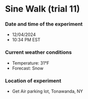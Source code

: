 # Sine Walk (trial 11)

### Date and time of the experiment
- 12/04/2024
- 10:34 PM EST

### Current weather conditions
- Temperature: 31°F
- Forecast: Snow

### Location of experiment
- Get Air parking lot, Tonawanda, NY